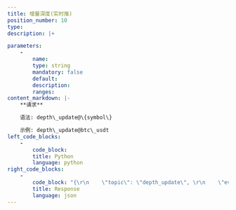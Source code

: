 ```yaml
---
title: 增量深度(实时推)
position_number: 10
type:
description: |+

parameters:
    -
        name:
        type: string
        mandatory: false
        default:
        description:
        ranges:
content_markdown: |-
    **请求**

    语法: depth\_update@\{symbol\}

    示例: depth\_update@btc\_usdt
left_code_blocks:
    -
        code_block:
        title: Python
        language: python
right_code_blocks:
    -
        code_block: "{\r\n    \"topic\": \"depth_update\", \r\n    \"event\": \"depth_update@btc_usdt\", \r\n    \"data\": {\r\n        \"s\": \"btc_usdt\",    // symbol 交易对\r\n        \"i\": 123,           // updateId\r\n        \"a\": [               // asks 卖盘\r\n            [                // [0]价格, [1]数量\r\n                \"34000\",     //价格\r\n                \"1.2\"         //数量\r\n            ], \r\n            [\r\n                \"34001\", \r\n                \"2.3\"\r\n            ]\r\n        ], \r\n        \"b\": [                  // bids 买盘\r\n            [\r\n                \"32000\", \r\n                \"0.2\"\r\n            ], \r\n            [\r\n                \"31000\", \r\n                \"0.5\"\r\n            ]\r\n        ]\r\n    }\r\n}"
        title: Response
        language: json
---
```

